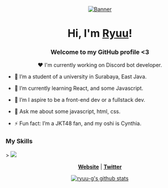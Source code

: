<p align="center">
  <a href="https://ryuug.site">
    <img src="https://media1.tenor.com/m/FvthnLepGgAAAAAC/hi-hello.gif" alt="Banner">
  </a>
</p>

<h1 align="center">Hi, I'm <a href="https://ryuug.site">Ryuu</a>!</h1>
<h3 align="center">Welcome to my GitHub profile <3</h3>

<p align="center">❤ I'm currently working on Discord bot developer.</p>

- 🔭 I’m a student of a university in Surabaya, East Java.
  
- 🌱 I’m currently learning React, and some Javascript.

- 👯 I’m I aspire to be a front-end dev or a fullstack dev.
  
- 💬 Ask me about some javascript, html, css.
  
- ⚡ Fun fact: I’m a JKT48 fan, and my oshi is Cynthia.

<p align="center">
<h3>My Skills</h3>>
  <a href="https://skillicons.dev">
    <img src="https://skillicons.dev/icons?i=html,css,js,discordjs,bootstrap" />
  </a>
</p>

<p align="center">
  <strong><a href="https://ryuug.site">Website</a></strong> |
  <strong><a href="https://x.com/_RyuuG">Twitter</a></strong> 
</p>

<p align="center">
  <a href="https://github.com/ryuu-g"><img src="https://github-readme-stats.vercel.app/api?username=ryuu-g&hide_border=true&show_icons=true" alt="ryuu-g's github stats"></a>
</p>